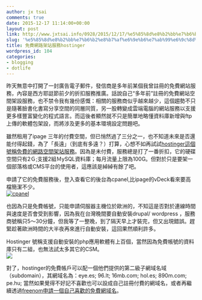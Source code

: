 ```yaml
---
author: jx tsai
comments: true
date: 2015-12-17 11:14:00+00:00
layout: post
link: http://www.jxtsai.info/0928/2015/12/17/%e5%85%8d%e8%b2%bb%e7%b6%b2%e8%b7%af%e6%9e%b6%e7%ab%99%e6%9c%8d%e5%8b%99hostinger/
slug: '%e5%85%8d%e8%b2%bb%e7%b6%b2%e8%b7%af%e6%9e%b6%e7%ab%99%e6%9c%8d%e5%8b%99hostinger'
title: 免費網路架站服務hostinger
wordpress_id: 104
categories:
- blogging
- dotlife
---
```


昨天無意中打開了一封廣告電子郵件，發信商是多年前某個我曾註冊的免費網站服務，內容是西方耶誔節前夕的折扣服務推廣。話說自己“多年前”註冊的免費網站空間架設服務，也不禁令我有幾份感慨：相關的服務商似乎越來越少，這個趨勢不只是隨著臉書化書寫分享空間的同層同質，另一股轉變成雲端電腦的網站服務以支援更多樣豐富變化的程式語言。而這後者顯然就不只是簡單地略懂資料庫新增與ftp上傳的軟體包架設，而將涉及更多的基本環境設定問題吧。  
  
雖然租用了ipage 三年的付費空間，但已悄然過了三分之一，也不知道未來是否還能付得起錢，為了「長遠」（到底有多遠？）打算，心想不如再試試[hostinger這個號稱免費的網路空間架站服務](http://hostinger.co.uk/)。因為是未付費，服務總是打了一番折扣，它的硬碟空間只有2Ｇ;支援2組ＭySQL資料庫；每月流量上限為100G。但對於只是要架一個部落格或CMS平台的使用者，這應該是綽綽有餘了吧。  
  
申請了它的免費服務後，登入查看它的後台為cpanel,比ipage的vDeck看來要高檔簡潔不少。  
[![cpanel](https://4.bp.blogspot.com/-bOQpgbUlCt4/V33EuId1GNI/AAAAAAAAKTQ/F0v2AJc6VvsMczTBiQYaRnYkLgGGcQDhwCLcB/s1600/cpanel-1024x576.png) ](http://jxtsai.96.lt/)  
  
也因為只是免費帳號，只能申請伺服器主機位於歐洲的，不知這是否對於連線時間與速度是否會受到影響，因為我在台灣晚間要自動安裝drupal/ wordpress ，服務商號稱只5～30分鐘，但我等了一整晚，到了隔天早上才裝完，但又出現錯誤。趕緊趁著歐洲時間的大半夜再來進行自動安裝，這回果然順利許多。  
  
Hostinger 號稱支援自動安裝的php應用軟體有上百個，當然因為免費帳號的資料庫只有二組，也無法試太多其它的CSM。  
[![](https://1.bp.blogspot.com/-XuQaHiIXs1c/V3vUn4O_FnI/AAAAAAAAKIs/zSth3GOmQA8JGE_nyapgfunQ9RnR-jA1wCLcB/s1600/cpanel-768x432.png)](http://jxtsai.96.lt/)  
  
對了，hostinger的免費帳戶可以配一個他們提供的第二級子網域名域（subdomain），其網域名為：eye.es; 96.lt; 16mb.com; hol.es; 890m.com; pe.hu; 當然如果覺得不好記不喜歡也可以設成自己註冊付費的網域名，或者再繼續透過[freenom申請一個自己喜歡的免費網域名](http://www.freenom.com/en)。
